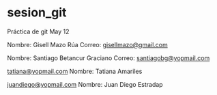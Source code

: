 # sesion_git
Práctica de git May 12

Nombre: Gisell Mazo Rúa
Correo: gisellmazo@gmail.com

Nombre: Santiago Betancur Graciano
Correo: santiagobg@yopmail.com

tatiana@yopmail.com Nombre: Tatiana Amariles

juandiego@yopmail.com Nombre: Juan Diego Estradap
